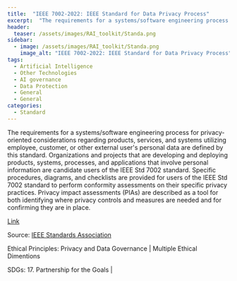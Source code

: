 ```yaml
---
title:  "IEEE 7002-2022: IEEE Standard for Data Privacy Process"  
excerpt:  "The requirements for a systems/software engineering process for privacy-oriented (...)"  
header:
  teaser: /assets/images/RAI_toolkit/Standa.png
sidebar:
  - image: /assets/images/RAI_toolkit/Standa.png
    image_alt: "IEEE 7002-2022: IEEE Standard for Data Privacy Process"
tags:
  - Artificial Intelligence
  - Other Technologies
  - AI governance
  - Data Protection
  - General
  - General
categories:
  - Standard
---
```

The requirements for a systems/software engineering process for privacy-oriented considerations regarding products, services, and systems utilizing employee, customer, or other external user's personal data are defined by this standard. Organizations and projects that are developing and deploying products, systems, processes, and applications that involve personal information are candidate users of the IEEE Std 7002 standard. Specific procedures, diagrams, and checklists are provided for users of the IEEE Std 7002 standard to perform conformity assessments on their specific privacy practices. Privacy impact assessments (PIAs) are described as a tool for both identifying where privacy controls and measures are needed and for confirming they are in place.

[Link](https://standards.ieee.org/ieee/7001/6929/)

Source: [IEEE Standards Association](https://standards.ieee.org/)

Ethical Principles: Privacy and Data Governance | Multiple Ethical Dimentions

SDGs: 17. Partnership for the Goals | 
